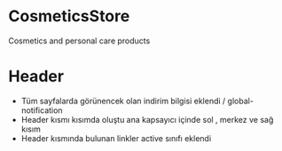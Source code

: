 # CosmeticsStore
  Cosmetics and personal care products
# Header
  - Tüm sayfalarda görünencek olan indirim bilgisi eklendi / global-notification
  - Header kısmı kısımda oluştu ana kapsayıcı içinde sol , merkez ve sağ kısım 
  - Header kısmında bulunan linkler active sınıfı eklendi 

